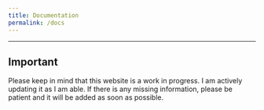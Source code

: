 ```yaml
---
title: Documentation
permalink: /docs
---
```



---

## Important
Please keep in mind that this website is a work in progress. I am actively updating it as I am able. If there is any missing information, please be patient and it will be added as soon as possible.
